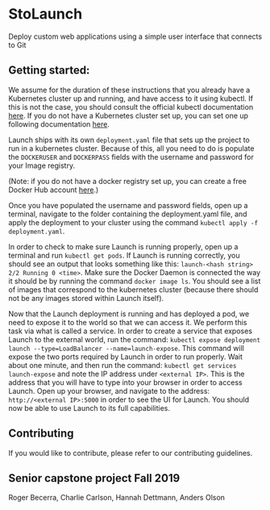 # StoLaunch

Deploy custom web applications using a simple user interface that connects to Git

## Getting started:

We assume for the duration of these instructions that you already have a Kubernetes cluster up and running, and have access to it using kubectl. If this is not the case, you should consult the official kubectl documentation [here](https://kubernetes.io/docs/tasks/tools/install-kubectl/). If you do not have a Kubernetes cluster set up, you can set one up following documentation [here](https://kubernetes.io/docs/tasks/tools/install-minikube/).

Launch ships with its own `deployment.yaml` file that sets up the project to run in a kubernetes cluster. Because of this, all you need to do is populate the `DOCKERUSER` and `DOCKERPASS` fields with the username and password for your Image registry. 

(Note: if you do not have a docker registry set up, you can create a free Docker Hub account [here](https://hub.docker.com/).) 

Once you have populated the username and password fields, open up a terminal, navigate to the folder containing the deployment.yaml file, and apply the deployment to your cluster using the command `kubectl apply -f deployment.yaml`.

In order to check to make sure Launch is running properly, open up a terminal and run `kubectl get pods`. If Launch is running correctly, you should see an output that looks something like this: `launch-<hash string> 2/2 Running 0 <time>`. Make sure the Docker Daemon is connected the way it should be by running the command `docker image ls`. You should see a list of images that correspond to the kubernetes cluster (because there should not be any images stored within Launch itself).
  
Now that the Launch deployment is running and has deployed a pod, we need to expose it to the world so that we can access it. We perform this task via what is called a service. In order to create a service that exposes Launch to the external world, run the command: `kubectl expose deployment launch --type=LoadBalancer --name=launch-expose`. This command will expose the two ports required by Launch in order to run properly. Wait about one minute, and then run the command: `kubectl get services launch-expose` and note the IP address under `<external IP>`. This is the address that you will have to type into your browser in order to access Launch. Open up your browser, and navigate to the address: `http://<external IP>:5000` in order to see the UI for Launch. You should now be able to use Launch to its full capabilities.

## Contributing

If you would like to contribute, please refer to our contributing guidelines.

## Senior capstone project Fall 2019

Roger Becerra, Charlie Carlson, Hannah Dettmann, Anders Olson
